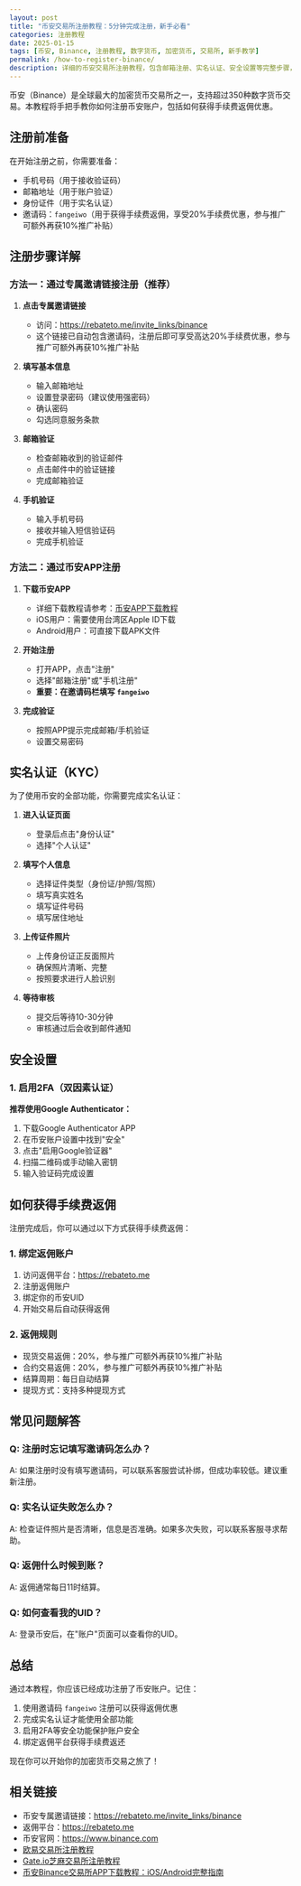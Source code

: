 ```yaml
---
layout: post
title: "币安交易所注册教程：5分钟完成注册，新手必看"
categories: 注册教程
date: 2025-01-15
tags: [币安, Binance, 注册教程, 数字货币, 加密货币, 交易所, 新手教学]
permalink: /how-to-register-binance/
description: 详细的币安交易所注册教程，包含邮箱注册、实名认证、安全设置等完整步骤，使用邀请码fangeiwo享受20%手续费优惠。
---
```


币安（Binance）是全球最大的加密货币交易所之一，支持超过350种数字货币交易。本教程将手把手教你如何注册币安账户，包括如何获得手续费返佣优惠。

## 注册前准备

在开始注册之前，你需要准备：
- 手机号码（用于接收验证码）
- 邮箱地址（用于账户验证）
- 身份证件（用于实名认证）
- 邀请码：`fangeiwo`（用于获得手续费返佣，享受20%手续费优惠，参与推广可额外再获10%推广补贴）

## 注册步骤详解

### 方法一：通过专属邀请链接注册（推荐）

1. **点击专属邀请链接**
   - 访问：<https://rebateto.me/invite_links/binance>
   - 这个链接已自动包含邀请码，注册后即可享受高达20%手续费优惠，参与推广可额外再获10%推广补贴

2. **填写基本信息**
   - 输入邮箱地址
   - 设置登录密码（建议使用强密码）
   - 确认密码
   - 勾选同意服务条款

3. **邮箱验证**
   - 检查邮箱收到的验证邮件
   - 点击邮件中的验证链接
   - 完成邮箱验证

4. **手机验证**
   - 输入手机号码
   - 接收并输入短信验证码
   - 完成手机验证

### 方法二：通过币安APP注册

1. **下载币安APP**
   - 详细下载教程请参考：[币安APP下载教程](/how-to-download-binance/)
   - iOS用户：需要使用台湾区Apple ID下载
   - Android用户：可直接下载APK文件

2. **开始注册**
   - 打开APP，点击"注册"
   - 选择"邮箱注册"或"手机注册"
   - **重要：在邀请码栏填写 `fangeiwo`**

3. **完成验证**
   - 按照APP提示完成邮箱/手机验证
   - 设置交易密码

## 实名认证（KYC）

为了使用币安的全部功能，你需要完成实名认证：

1. **进入认证页面**
   - 登录后点击"身份认证"
   - 选择"个人认证"

2. **填写个人信息**
   - 选择证件类型（身份证/护照/驾照）
   - 填写真实姓名
   - 填写证件号码
   - 填写居住地址

3. **上传证件照片**
   - 上传身份证正反面照片
   - 确保照片清晰、完整
   - 按照要求进行人脸识别

4. **等待审核**
   - 提交后等待10-30分钟
   - 审核通过后会收到邮件通知

## 安全设置

### 1. 启用2FA（双因素认证）

**推荐使用Google Authenticator：**

1. 下载Google Authenticator APP
2. 在币安账户设置中找到"安全"
3. 点击"启用Google验证器"
4. 扫描二维码或手动输入密钥
5. 输入验证码完成设置

## 如何获得手续费返佣

注册完成后，你可以通过以下方式获得手续费返佣：

### 1. 绑定返佣账户

1. 访问返佣平台：<https://rebateto.me>
2. 注册返佣账户
3. 绑定你的币安UID
4. 开始交易后自动获得返佣

### 2. 返佣规则

- 现货交易返佣：20%，参与推广可额外再获10%推广补贴
- 合约交易返佣：20%，参与推广可额外再获10%推广补贴
- 结算周期：每日自动结算
- 提现方式：支持多种提现方式

## 常见问题解答

### Q: 注册时忘记填写邀请码怎么办？
A: 如果注册时没有填写邀请码，可以联系客服尝试补绑，但成功率较低。建议重新注册。

### Q: 实名认证失败怎么办？
A: 检查证件照片是否清晰，信息是否准确。如果多次失败，可以联系客服寻求帮助。

### Q: 返佣什么时候到账？
A: 返佣通常每日11时结算。

### Q: 如何查看我的UID？
A: 登录币安后，在"账户"页面可以查看你的UID。

## 总结

通过本教程，你应该已经成功注册了币安账户。记住：

1. 使用邀请码 `fangeiwo` 注册可以获得返佣优惠
2. 完成实名认证才能使用全部功能
3. 启用2FA等安全功能保护账户安全
4. 绑定返佣平台获得手续费返还

现在你可以开始你的加密货币交易之旅了！

## 相关链接

- 币安专属邀请链接：<https://rebateto.me/invite_links/binance>
- 返佣平台：<https://rebateto.me>
- 币安官网：<https://www.binance.com>
- [欧易交易所注册教程](/how-to-register-okx/)
- [Gate.io芝麻交易所注册教程](/how-to-register-gateio/)
- [币安Binance交易所APP下载教程：iOS/Android完整指南](/how-to-download-binance/)

